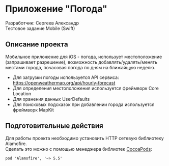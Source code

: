 # Приложение "Погода"
Разработчик: Сергеев Александр   
Тестовое задание Mobile (Swift)

## Описание проекта
Мобильное приложение для iOS - погода, использует местоположение (запрашивает разрешение), возможность добавлять/удалять/менять местами города, 
почасовая погода по дням на ближайщую неделю.

- Для загрузки погоды используется API сервиса: https://openweathermap.org/api/hourly-forecast
- Для определения местоположения используется фреймворк Core Location
- Для хранения данных UserDefaults
- Для поисковых подсказок при добавлении города используется фреймворк MapKit

## Подготовительные действия
Для работы проекта необходимо установить HTTP сетевую библиотеку Alamofire.    
Сделать это можно с помощью менеджера библиотек [CocoaPods](https://cocoapods.org):
```
pod 'Alamofire', '~> 5.5'
```
